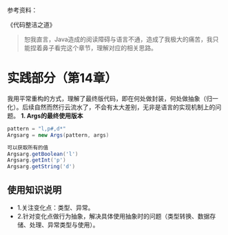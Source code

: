参考资料：

《代码整洁之道》

> 恕我直言，Java造成的阅读障碍与语言不通，造成了我极大的痛苦，我只能捏着鼻子看完这个章节，理解对应的相关思路。  


# 实践部分（第14章）
我用平常重构的方式，理解了最终版代码，即在何处做封装，何处做抽象（归一化）。后续自然而然行云流水了，不会有太大差别，无非是语言的实现机制上的问题。
**1. Args的最终使用版本**
``` Java
pattern = "l,p#,d*"
Argsarg = new Args(pattern, args)

可以获取所有的值
Argsarg.getBoolean('l')
Argsarg.getInt('p')
Argsarg.getString('d')
```
## 使用知识说明
- 1.关注变化点：类型、异常。
- 2.针对变化点做行为抽象，解决具体使用抽象时的问题（类型转换、数据存储、处理、异常类型与使用）。

